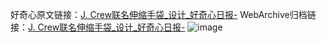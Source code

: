 好奇心原文链接：[J. Crew联名伸缩手袋_设计_好奇心日报-](https://www.qdaily.com/articles/2191.html)
WebArchive归档链接：[J. Crew联名伸缩手袋_设计_好奇心日报-](http://web.archive.org/web/20190623150923/https://www.qdaily.com/articles/2191.html)
![image](http://ww3.sinaimg.cn/large/007d5XDpgy1g3vesmbetrj30u01p4wny)